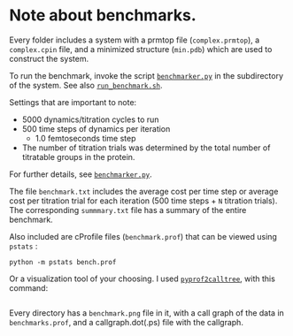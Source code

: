 # Note about benchmarks.

Every folder includes a system with a prmtop file (`complex.prmtop`), a `complex.cpin` file, and a minimized structure (`min.pdb`) which are used to construct the system.

To run the benchmark, invoke the script [`benchmarker.py`](benchmarker.py) in the subdirectory of the system. See also [`run_benchmark.sh`](run_benchmark.sh).

Settings that are important to note:
* 5000  dynamics/titration cycles to run
* 500 time steps of dynamics per iteration
    * 1.0 femtoseconds time step
* The number of titration trials was determined by the total number of titratable groups in the protein.

For further details, see [`benchmarker.py`](benchmarker.py).

The file `benchmark.txt` includes the average cost per time step or average cost per titration trial for each iteration (500 time steps + `N` titration trials).
The corresponding `summmary.txt` file has a summary of the entire benchmark.

Also included are cProfile files (`benchmark.prof`) that can be viewed using `pstats` :

```
python -m pstats bench.prof
```

Or a visualization tool of your choosing. I used [`pyprof2calltree`](https://pypi.python.org/pypi/pyprof2calltree), with this command:

``` pyprof2calltree -i benchmark.prof -k
```

Every directory has a `benchmark.png` file in it, with a call graph of the data in `benchmarks.prof`, and a callgraph.dot(.ps) file with the callgraph.
